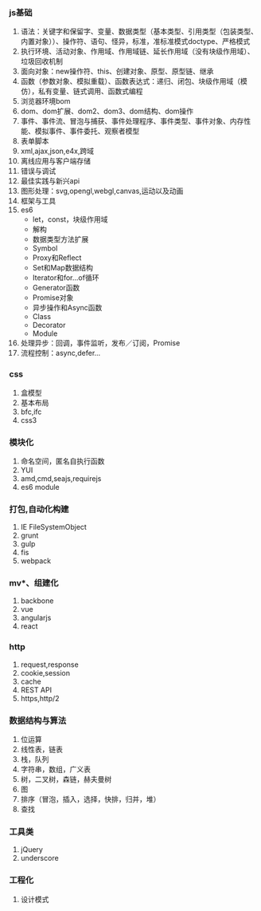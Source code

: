 ### js基础
1. 语法：关键字和保留字、变量、数据类型（基本类型、引用类型（包装类型、内置对象））、操作符、语句、怪异，标准，准标准模式doctype、严格模式
2. 执行环境、活动对象、作用域、作用域链、延长作用域（没有块级作用域）、垃圾回收机制
3. 面向对象：new操作符、this、创建对象、原型、原型链、继承
4. 函数（参数对象、模拟重载）、函数表达式：递归、闭包、块级作用域（模仿），私有变量、链式调用、函数式编程
5. 浏览器环境bom
6. dom、dom扩展、dom2、dom3、dom结构、dom操作
7. 事件、事件流、冒泡与捕获、事件处理程序、事件类型、事件对象、内存性能、模拟事件、事件委托、观察者模型
8. 表单脚本
9. xml,ajax,json,e4x,跨域
10. 离线应用与客户端存储
11. 错误与调试
12. 最佳实践与新兴api
13. 图形处理：svg,opengl,webgl,canvas,运动以及动画
14. 框架与工具
15. es6
    - let，const，块级作用域
    - 解构
    - 数据类型方法扩展
    - Symbol
    - Proxy和Reflect
    - Set和Map数据结构
    - Iterator和for...of循环
    - Generator函数
    - Promise对象
    - 异步操作和Async函数
    - Class
    - Decorator
    - Module
16. 处理异步：回调，事件监听，发布／订阅，Promise
17. 流程控制：async,defer...

### css
1. 盒模型
2. 基本布局
3. bfc,ifc
4. css3

### 模块化
1. 命名空间，匿名自执行函数
2. YUI
3. amd,cmd,seajs,requirejs
4. es6 module


### 打包,自动化构建
1. IE FileSystemObject
2. grunt
3. gulp
4. fis
5. webpack

### mv*、组建化
1. backbone
2. vue
3. angularjs
4. react

### http
1. request,response
2. cookie,session
3. cache
4. REST API
5. https,http/2

### 数据结构与算法
1. 位运算
2. 线性表，链表
3. 栈，队列
4. 字符串，数组，广义表
5. 树，二叉树，森链，赫夫曼树
6. 图
7. 排序（冒泡，插入，选择，快排，归并，堆）
8. 查找

### 工具类
1. jQuery
2. underscore

### 工程化
1. 设计模式
